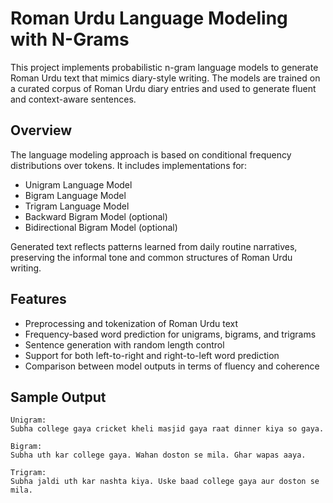 # Roman Urdu Language Modeling with N-Grams

This project implements probabilistic n-gram language models to generate Roman Urdu text that mimics diary-style writing. The models are trained on a curated corpus of Roman Urdu diary entries and used to generate fluent and context-aware sentences.

## Overview

The language modeling approach is based on conditional frequency distributions over tokens. It includes implementations for:

- Unigram Language Model
- Bigram Language Model
- Trigram Language Model
- Backward Bigram Model (optional)
- Bidirectional Bigram Model (optional)

Generated text reflects patterns learned from daily routine narratives, preserving the informal tone and common structures of Roman Urdu writing.

## Features

- Preprocessing and tokenization of Roman Urdu text
- Frequency-based word prediction for unigrams, bigrams, and trigrams
- Sentence generation with random length control
- Support for both left-to-right and right-to-left word prediction
- Comparison between model outputs in terms of fluency and coherence

## Sample Output

```text
Unigram:
Subha college gaya cricket kheli masjid gaya raat dinner kiya so gaya.

Bigram:
Subha uth kar college gaya. Wahan doston se mila. Ghar wapas aaya.

Trigram:
Subha jaldi uth kar nashta kiya. Uske baad college gaya aur doston se mila.
```
